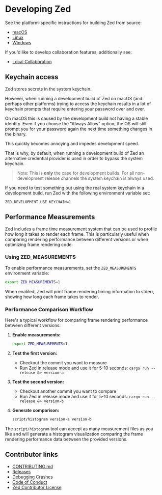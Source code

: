 # Developing Zed

See the platform-specific instructions for building Zed from source:

- [macOS](./development/macos.md)
- [Linux](./development/linux.md)
- [Windows](./development/windows.md)

If you'd like to develop collaboration features, additionally see:

- [Local Collaboration](./development/local-collaboration.md)

## Keychain access

Zed stores secrets in the system keychain.

However, when running a development build of Zed on macOS (and perhaps other
platforms) trying to access the keychain results in a lot of keychain prompts
that require entering your password over and over.

On macOS this is caused by the development build not having a stable identity.
Even if you choose the "Always Allow" option, the OS will still prompt you for
your password again the next time something changes in the binary.

This quickly becomes annoying and impedes development speed.

That is why, by default, when running a development build of Zed an alternative
credential provider is used in order to bypass the system keychain.

> Note: This is **only** the case for development builds. For all non-development
> release channels the system keychain is always used.

If you need to test something out using the real system keychain in a
development build, run Zed with the following environment variable set:

```
ZED_DEVELOPMENT_USE_KEYCHAIN=1
```

## Performance Measurements

Zed includes a frame time measurement system that can be used to profile how long it takes to render each frame. This is particularly useful when comparing rendering performance between different versions or when optimizing frame rendering code.

### Using ZED_MEASUREMENTS

To enable performance measurements, set the `ZED_MEASUREMENTS` environment variable:

```sh
export ZED_MEASUREMENTS=1
```

When enabled, Zed will print frame rendering timing information to stderr, showing how long each frame takes to render.

### Performance Comparison Workflow

Here's a typical workflow for comparing frame rendering performance between different versions:

1. **Enable measurements:**

   ```sh
   export ZED_MEASUREMENTS=1
   ```

2. **Test the first version:**

   - Checkout the commit you want to measure
   - Run Zed in release mode and use it for 5-10 seconds: `cargo run --release &> version-a`

3. **Test the second version:**

   - Checkout another commit you want to compare
   - Run Zed in release mode and use it for 5-10 seconds: `cargo run --release &> version-b`

4. **Generate comparison:**

   ```sh
   script/histogram version-a version-b
   ```

The `script/histogram` tool can accept as many measurement files as you like and will generate a histogram visualization comparing the frame rendering performance data between the provided versions.

## Contributor links

- [CONTRIBUTING.md](https://github.com/zed-industries/zed/blob/main/CONTRIBUTING.md)
- [Releases](./development/releases.md)
- [Debugging Crashes](./development/debugging-crashes.md)
- [Code of Conduct](https://zed.dev/code-of-conduct)
- [Zed Contributor License](https://zed.dev/cla)

